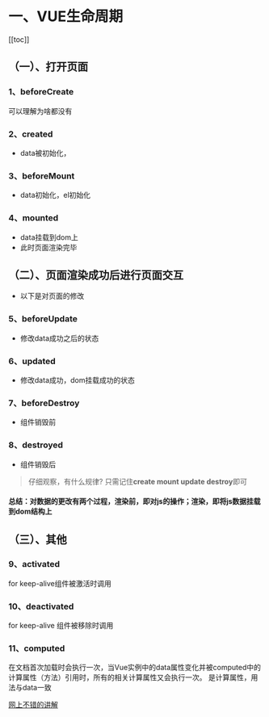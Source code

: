 # 一、VUE生命周期


[[toc]]

（一）、打开页面
----
### 1、beforeCreate
可以理解为啥都没有
### 2、created
+ data被初始化，
### 3、beforeMount
+ data初始化，el初始化
### 4、mounted
+ data挂载到dom上
+ 此时页面渲染完毕

（二）、页面渲染成功后进行页面交互
---
+ 以下是对页面的修改
### 5、beforeUpdate
+ 修改data成功之后的状态
### 6、updated
+ 修改data成功，dom挂载成功的状态
### 7、beforeDestroy
+ 组件销毁前
### 8、destroyed
+ 组件销毁后

>仔细观察，有什么规律? 
>只需记住**create mount update destroy**即可
####  总结：对数据的更改有两个过程，渲染前，即对js的操作；渲染，即将js数据挂载到dom结构上 
（三）、其他
---
### 9、activated
for keep-alive组件被激活时调用
### 10、deactivated
for keep-alive 组件被移除时调用

### 11、computed
在文档首次加载时会执行一次，当Vue实例中的data属性变化并被computed中的计算属性（方法）引用时，所有的相关计算属性又会执行一次。
是计算属性，用法与data一致

[网上不错的讲解](https://segmentfault.com/a/1190000008010666)
